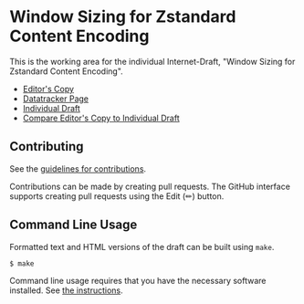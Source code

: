 # Window Sizing for Zstandard Content Encoding

This is the working area for the individual Internet-Draft, "Window Sizing for Zstandard Content Encoding".

* [Editor's Copy](https://nidhijaju.github.io/draft-zstd-window-size/#go.draft-jaju-httpbis-zstd-window-size.html)
* [Datatracker Page](https://datatracker.ietf.org/doc/draft-jaju-httpbis-zstd-window-size)
* [Individual Draft](https://datatracker.ietf.org/doc/html/draft-jaju-httpbis-zstd-window-size)
* [Compare Editor's Copy to Individual Draft](https://nidhijaju.github.io/draft-zstd-window-size/#go.draft-jaju-httpbis-zstd-window-size.diff)


## Contributing

See the
[guidelines for contributions](https://github.com/nidhijaju/draft-zstd-window-size/blob/main/CONTRIBUTING.md).

Contributions can be made by creating pull requests.
The GitHub interface supports creating pull requests using the Edit (✏) button.


## Command Line Usage

Formatted text and HTML versions of the draft can be built using `make`.

```sh
$ make
```

Command line usage requires that you have the necessary software installed.  See
[the instructions](https://github.com/martinthomson/i-d-template/blob/main/doc/SETUP.md).

